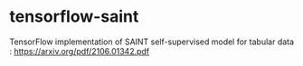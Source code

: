 # tensorflow-saint
TensorFlow implementation of SAINT self-supervised model for tabular data : https://arxiv.org/pdf/2106.01342.pdf

